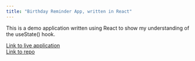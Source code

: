 ```yaml
---
title: "Birthday Reminder App, written in React"
---
```


This is a demo application written using React to show my understanding of the useState() hook.

[Link to live application](https://wjl-birthdayreminderapp.netlify.app/)  
[Link to repo](https://github.com/wlaboy/BirthdayReminder)
